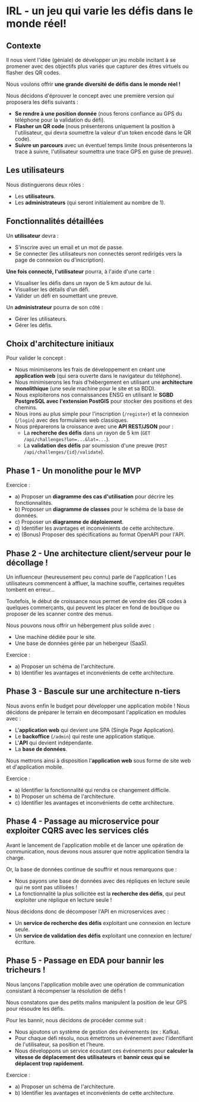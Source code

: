 # IRL - un jeu qui varie les défis dans le monde réel!

## Contexte

Il nous vient l'idée (géniale) de développer un jeu mobile incitant à se promener avec des objectifs plus variés que capturer des êtres virtuels ou flasher des QR codes.

Nous voulons offrir **une grande diversité de défis dans le monde réel !**

Nous décidons d'éprouver le concept avec une première version qui proposera les défis suivants :

- **Se rendre à une position donnée** (nous ferons confiance au GPS du téléphone pour la validation du défi).
- **Flasher un QR code** (nous présenterons uniquement la position à l'utilisateur, qui devra soumettre la valeur d'un token encodé dans le QR code).
- **Suivre un parcours** avec un éventuel temps limite (nous présenterons la trace à suivre, l'utilisateur soumettra une trace GPS en guise de preuve).

## Les utilisateurs

Nous distinguerons deux rôles :

* Les **utilisateurs**.
* Les **administrateurs** (qui seront initialement au nombre de 1).

## Fonctionnalités détaillées

Un **utilisateur** devra :

- S'inscrire avec un email et un mot de passe.
- Se connecter (les utilisateurs non connectés seront redirigés vers la page de connexion ou d'inscription).

**Une fois connecté, l'utilisateur** pourra, à l'aide d'une carte :

- Visualiser les défis dans un rayon de 5 km autour de lui.
- Visualiser les détails d'un défi.
- Valider un défi en soumettant une preuve.

Un **administrateur** pourra de son côté :

- Gérer les utilisateurs.
- Gérer les défis.

## Choix d'architecture initiaux

Pour valider le concept :

- Nous minimiserons les frais de développement en créant une **application web** (qui sera ouverte dans le navigateur du téléphone).
- Nous minimiserons les frais d'hébergement en utilisant une **architecture monolithique** (une seule machine pour le site et sa BDD).
- Nous exploiterons nos connaissances ENSG en utilisant le **SGBD PostgreSQL avec l'extension PostGIS** pour stocker des positions et des chemins.
- Nous irons au plus simple pour l'inscription (`/register`) et la connexion (`/login`) avec des formulaires web classiques.
- Nous préparerons la croissance avec une **API REST/JSON** pour :
  - La **recherche des défis** dans un rayon de 5 km (`GET /api/challenges?lon=...&lat=...`).
  - La **validation des défis** par soumission d'une preuve (`POST /api/challenges/{id}/validate`).

## Phase 1 - Un monolithe pour le MVP

Exercice :

- a) Proposer un **diagramme des cas d'utilisation** pour décrire les fonctionnalités.
- b) Proposer un **diagramme de classes** pour le schéma de la base de données.
- c) Proposer un **diagramme de déploiement**.
- d) Identifier les avantages et inconvénients de cette architecture.
- e) (Bonus) Proposer des spécifications au format OpenAPI pour l'API.

## Phase 2 - Une architecture client/serveur pour le décollage !

Un influenceur (heureusement peu connu) parle de l'application ! Les utilisateurs commencent à affluer, la machine souffle, certaines requêtes tombent en erreur...

Toutefois, le début de croissance nous permet de vendre des QR codes à quelques commerçants, qui peuvent les placer en fond de boutique ou proposer de les scanner contre des menus.

Nous pouvons nous offrir un hébergement plus solide avec :

- Une machine dédiée pour le site.
- Une base de données gérée par un hébergeur (SaaS).

Exercice :

- a) Proposer un schéma de l'architecture.
- b) Identifier les avantages et inconvénients de cette architecture.

## Phase 3 - Bascule sur une architecture n-tiers

Nous avons enfin le budget pour développer une application mobile ! Nous décidons de préparer le terrain en décomposant l'application en modules avec :

- L'**application web** qui devient une SPA (Single Page Application).
- Le **backoffice** (`/admin`) qui reste une application statique.
- L'**API** qui devient indépendante.
- La **base de données**.

Nous mettrons ainsi à disposition l'**application web** sous forme de site web et d'application mobile.

Exercice :

- a) Identifier la fonctionnalité qui rendra ce changement difficile.
- b) Proposer un schéma de l'architecture.
- c) Identifier les avantages et inconvénients de cette architecture.

## Phase 4 - Passage au microservice pour exploiter CQRS avec les services clés

Avant le lancement de l'application mobile et de lancer une opération de communication, nous devons nous assurer que notre application tiendra la charge.

Or, la base de données continue de souffrir et nous remarquons que :

- Nous payons une base de données avec des répliques en lecture seule qui ne sont pas utilisées !
- La fonctionnalité la plus sollicitée est la **recherche des défis**, qui peut exploiter une réplique en lecture seule !

Nous décidons donc de décomposer l'API en microservices avec :

- Un **service de recherche des défis** exploitant une connexion en lecture seule.
- Un **service de validation des défis** exploitant une connexion en lecture/écriture.

## Phase 5 - Passage en EDA pour bannir les tricheurs !

Nous lançons l'application mobile avec une opération de communication consistant à récompenser la résolution de défis !

Nous constatons que des petits malins manipulent la position de leur GPS pour résoudre les défis.

Pour les bannir, nous décidons de procéder comme suit :

- Nous ajoutons un système de gestion des événements (ex : Kafka).
- Pour chaque défi résolu, nous émettrons un événement avec l'identifiant de l'utilisateur, sa position et l'heure.
- Nous développons un service écoutant ces événements pour **calculer la vitesse de déplacement des utilisateurs** et **bannir ceux qui se déplacent trop rapidement**.

Exercice :

- a) Proposer un schéma de l'architecture.
- b) Identifier les avantages et inconvénients de cette architecture.
